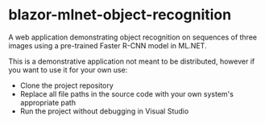 # blazor-mlnet-object-recognition
A web application demonstrating object recognition on sequences of three images using a pre-trained Faster R-CNN model in ML.NET.

This is a demonstrative application not meant to be distributed, however if you want to use it for your own use:

* Clone the project repository
* Replace all file paths in the source code with your own system's appropriate path
* Run the project without debugging in Visual Studio
